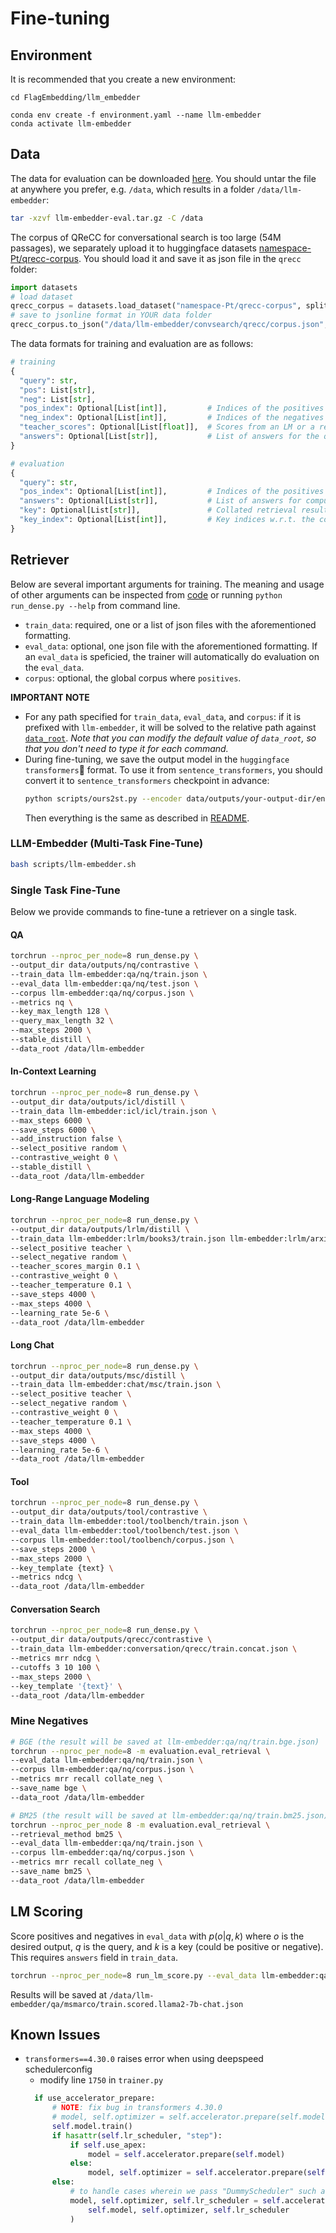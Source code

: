 # Fine-tuning

## Environment
It is recommended that you create a new environment:
```
cd FlagEmbedding/llm_embedder

conda env create -f environment.yaml --name llm-embedder
conda activate llm-embedder
```

## Data
The data for evaluation can be downloaded [here](https://huggingface.co/datasets/namespace-Pt/projects/resolve/main/llm-embedder.tar.gz). You should untar the file at anywhere you prefer, e.g. `/data`, which results in a folder `/data/llm-embedder`:
```bash
tar -xzvf llm-embedder-eval.tar.gz -C /data
```

The corpus of QReCC for conversational search is too large (54M passages), we separately upload it to huggingface datasets [namespace-Pt/qrecc-corpus](https://huggingface.co/datasets/namespace-Pt/qrecc-corpus). You should load it and save it as json file in the `qrecc` folder:
```python
import datasets
# load dataset
qrecc_corpus = datasets.load_dataset("namespace-Pt/qrecc-corpus", split="train")
# save to jsonline format in YOUR data folder
qrecc_corpus.to_json("/data/llm-embedder/convsearch/qrecc/corpus.json", force_ascii=False, lines=True, orient="records")
```

The data formats for training and evaluation are as follows:

```python
# training
{
  "query": str,
  "pos": List[str],
  "neg": List[str],
  "pos_index": Optional[List[int]],         # Indices of the positives w.r.t. the corpus. When a global corpus is not available (e.g. long conversation), just ignore this field.
  "neg_index": Optional[List[int]],         # Indices of the negatives w.r.t. the corpus. When a global corpus is not available (e.g. long conversation), just ignore this field.
  "teacher_scores": Optional[List[float]],  # Scores from an LM or a reranker, used for distillation.
  "answers": Optional[List[str]],           # List of answers for the query, used for LM scoring.
}

# evaluation
{
  "query": str,
  "pos_index": Optional[List[int]],         # Indices of the positives w.r.t. corpus (retrieval) / w.r.t. keys (rerank). When there is no positives pre-defined (e.g. NQ), just ignore this field.
  "answers": Optional[List[str]],           # List of answers for computing NQ metrics.
  "key": Optional[List[str]],               # Collated retrieval results for the query / candidates to rank when there are no positives and negatives.
  "key_index": Optional[List[int]],         # Key indices w.r.t. the corpus when reranking and no positives & negatives.
}
```

## Retriever
Below are several important arguments for training. The meaning and usage of other arguments can be inspected from [code](../src/retrieval/args.py) or running `python run_dense.py --help` from command line.
- `train_data`: required, one or a list of json files with the aforementioned formatting.
- `eval_data`: optional, one json file with the aforementioned formatting. If an `eval_data` is speficied, the trainer will automatically do evaluation on the `eval_data`.
- `corpus`: optional, the global corpus where `positives`.

**IMPORTANT NOTE**
- For any path specified for `train_data`, `eval_data`, and `corpus`: if it is prefixed with `llm-embedder`, it will be solved to the relative path against [`data_root`](../src/retrieval/args.py). *Note that you can modify the default value of `data_root`, so that you don't need to type it for each command.*
- During fine-tuning, we save the output model in the `huggingface transformers`🤗 format. To use it from `sentence_transformers`, you should convert it to `sentence_transformers` checkpoint in advance:
  ```bash
  python scripts/ours2st.py --encoder data/outputs/your-output-dir/encoder
  ```
  Then everything is the same as described in [README](../README.md).

### LLM-Embedder (Multi-Task Fine-Tune)
```bash
bash scripts/llm-embedder.sh
```

### Single Task Fine-Tune
Below we provide commands to fine-tune a retriever on a single task.

#### QA
```bash
torchrun --nproc_per_node=8 run_dense.py \
--output_dir data/outputs/nq/contrastive \
--train_data llm-embedder:qa/nq/train.json \
--eval_data llm-embedder:qa/nq/test.json \
--corpus llm-embedder:qa/nq/corpus.json \
--metrics nq \
--key_max_length 128 \
--query_max_length 32 \
--max_steps 2000 \
--stable_distill \
--data_root /data/llm-embedder
```

#### In-Context Learning
```bash
torchrun --nproc_per_node=8 run_dense.py \
--output_dir data/outputs/icl/distill \
--train_data llm-embedder:icl/icl/train.json \
--max_steps 6000 \
--save_steps 6000 \
--add_instruction false \
--select_positive random \
--contrastive_weight 0 \
--stable_distill \
--data_root /data/llm-embedder
```

#### Long-Range Language Modeling
```bash
torchrun --nproc_per_node=8 run_dense.py \
--output_dir data/outputs/lrlm/distill \
--train_data llm-embedder:lrlm/books3/train.json llm-embedder:lrlm/arxiv/train.json llm-embedder:lrlm/codeparrot/train.json \
--select_positive teacher \
--select_negative random \
--teacher_scores_margin 0.1 \
--contrastive_weight 0 \
--teacher_temperature 0.1 \
--save_steps 4000 \
--max_steps 4000 \
--learning_rate 5e-6 \
--data_root /data/llm-embedder
```

#### Long Chat
```bash
torchrun --nproc_per_node=8 run_dense.py \
--output_dir data/outputs/msc/distill \
--train_data llm-embedder:chat/msc/train.json \
--select_positive teacher \
--select_negative random \
--contrastive_weight 0 \
--teacher_temperature 0.1 \
--max_steps 4000 \
--save_steps 4000 \
--learning_rate 5e-6 \
--data_root /data/llm-embedder
```

#### Tool
```bash
torchrun --nproc_per_node=8 run_dense.py \
--output_dir data/outputs/tool/contrastive \
--train_data llm-embedder:tool/toolbench/train.json \
--eval_data llm-embedder:tool/toolbench/test.json \
--corpus llm-embedder:tool/toolbench/corpus.json \
--save_steps 2000 \
--max_steps 2000 \
--key_template {text} \
--metrics ndcg \
--data_root /data/llm-embedder
```

#### Conversation Search
```bash
torchrun --nproc_per_node=8 run_dense.py \
--output_dir data/outputs/qrecc/contrastive \
--train_data llm-embedder:conversation/qrecc/train.concat.json \
--metrics mrr ndcg \
--cutoffs 3 10 100 \
--max_steps 2000 \
--key_template '{text}' \
--data_root /data/llm-embedder
```

### Mine Negatives
```bash
# BGE (the result will be saved at llm-embedder:qa/nq/train.bge.json)
torchrun --nproc_per_node=8 -m evaluation.eval_retrieval \
--eval_data llm-embedder:qa/nq/train.json \
--corpus llm-embedder:qa/nq/corpus.json \
--metrics mrr recall collate_neg \
--save_name bge \
--data_root /data/llm-embedder

# BM25 (the result will be saved at llm-embedder:qa/nq/train.bm25.json)
torchrun --nproc_per_node 8 -m evaluation.eval_retrieval \
--retrieval_method bm25 \
--eval_data llm-embedder:qa/nq/train.json \
--corpus llm-embedder:qa/nq/corpus.json \
--metrics mrr recall collate_neg \
--save_name bm25 \
--data_root /data/llm-embedder
```

## LM Scoring
Score positives and negatives in `eval_data` with $p(o|q,k)$ where $o$ is the desired output, $q$ is the query, and $k$ is a key (could be positive or negative). This requires `answers` field in `train_data`.

```bash
torchrun --nproc_per_node=8 run_lm_score.py --eval_data llm-embedder:qa/msmarco/train.json --data_root /data/llm-embedder
```
Results will be saved at `/data/llm-embedder/qa/msmarco/train.scored.llama2-7b-chat.json`


## Known Issues
- `transformers==4.30.0` raises error when using deepspeed schedulerconfig
  - modify line `1750` in `trainer.py`
  ```python
    if use_accelerator_prepare:
        # NOTE: fix bug in transformers 4.30.0
        # model, self.optimizer = self.accelerator.prepare(self.model, self.optimizer)
        self.model.train()
        if hasattr(self.lr_scheduler, "step"):
            if self.use_apex:
                model = self.accelerator.prepare(self.model)
            else:
                model, self.optimizer = self.accelerator.prepare(self.model, self.optimizer)
        else:
            # to handle cases wherein we pass "DummyScheduler" such as when it is specified in DeepSpeed config.
            model, self.optimizer, self.lr_scheduler = self.accelerator.prepare(
                self.model, self.optimizer, self.lr_scheduler
            )
  ```